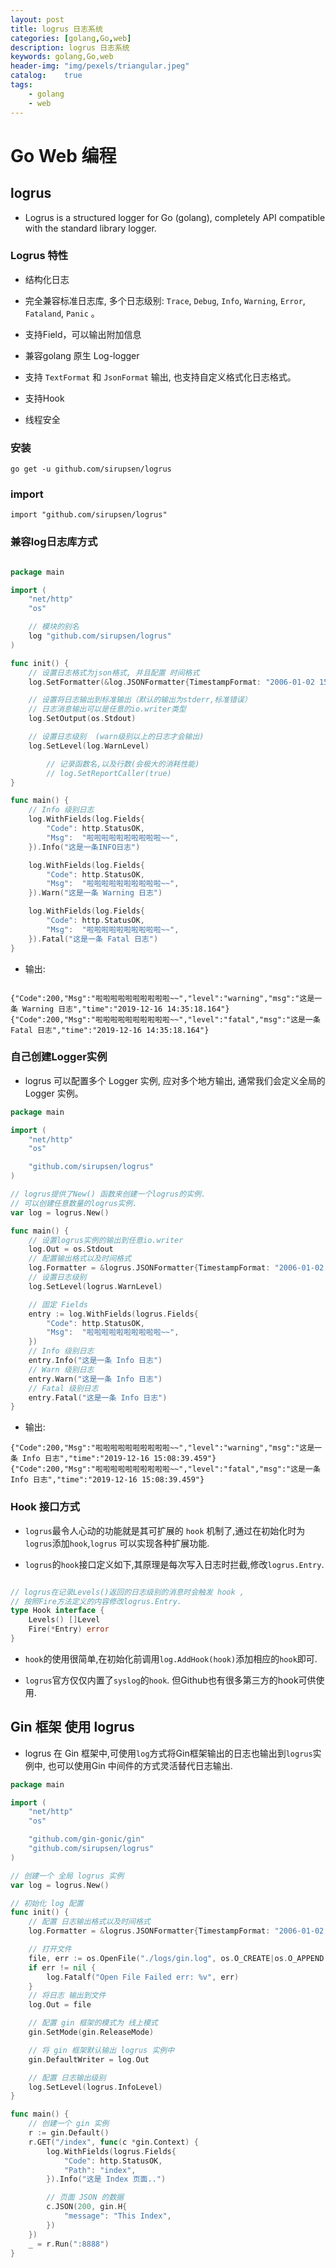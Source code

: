 ```yaml
---
layout: post
title: logrus 日志系统
categories: [golang,Go,web]
description: logrus 日志系统
keywords: golang,Go,web
header-img: "img/pexels/triangular.jpeg"
catalog:    true
tags:
    - golang
    - web
---
```


# Go Web 编程

## logrus

* Logrus is a structured logger for Go (golang), completely API compatible with the standard library logger.

### Logrus 特性

* 结构化日志

* 完全兼容标准日志库, 多个日志级别: `Trace`, `Debug`, `Info`, `Warning`, `Error`, `Fataland`, `Panic` 。

* 支持Field，可以输出附加信息

* 兼容golang 原生 Log-logger

* 支持 `TextFormat` 和 `JsonFormat` 输出, 也支持自定义格式化日志格式。

* 支持Hook

* 线程安全


### 安装

```shell
go get -u github.com/sirupsen/logrus

```


### import

```shell
import "github.com/sirupsen/logrus"

```


### 兼容log日志库方式

```go

package main

import (
	"net/http"
	"os"

	// 模块的别名
	log "github.com/sirupsen/logrus"
)

func init() {
	// 设置日志格式为json格式, 并且配置 时间格式
	log.SetFormatter(&log.JSONFormatter{TimestampFormat: "2006-01-02 15:04:05.000"})

	// 设置将日志输出到标准输出（默认的输出为stderr,标准错误）
	// 日志消息输出可以是任意的io.writer类型
	log.SetOutput(os.Stdout)

	// 设置日志级别  (warn级别以上的日志才会输出)
	log.SetLevel(log.WarnLevel)

        // 记录函数名,以及行数(会极大的消耗性能)
        // log.SetReportCaller(true)
}

func main() {
	// Info 级别日志
	log.WithFields(log.Fields{
		"Code": http.StatusOK,
		"Msg":  "啦啦啦啦啦啦啦啦啦啦~~",
	}).Info("这是一条INFO日志")

	log.WithFields(log.Fields{
		"Code": http.StatusOK,
		"Msg":  "啦啦啦啦啦啦啦啦啦啦~~",
	}).Warn("这是一条 Warning 日志")

	log.WithFields(log.Fields{
		"Code": http.StatusOK,
		"Msg":  "啦啦啦啦啦啦啦啦啦啦~~",
	}).Fatal("这是一条 Fatal 日志")
}

```

* 输出:

```shell

{"Code":200,"Msg":"啦啦啦啦啦啦啦啦啦啦~~","level":"warning","msg":"这是一条 Warning 日志","time":"2019-12-16 14:35:18.164"}
{"Code":200,"Msg":"啦啦啦啦啦啦啦啦啦啦~~","level":"fatal","msg":"这是一条 Fatal 日志","time":"2019-12-16 14:35:18.164"}

```


### 自己创建Logger实例

* logrus 可以配置多个 Logger 实例, 应对多个地方输出, 通常我们会定义全局的 Logger 实例。

 
```go
package main

import (
	"net/http"
	"os"

	"github.com/sirupsen/logrus"
)

// logrus提供了New() 函数来创建一个logrus的实例.
// 可以创建任意数量的logrus实例.
var log = logrus.New()

func main() {
	// 设置logrus实例的输出到任意io.writer
	log.Out = os.Stdout
	// 配置输出格式以及时间格式
	log.Formatter = &logrus.JSONFormatter{TimestampFormat: "2006-01-02 15:04:05.000"}
	// 设置日志级别
	log.SetLevel(logrus.WarnLevel)

	// 固定 Fields
	entry := log.WithFields(logrus.Fields{
		"Code": http.StatusOK,
		"Msg":  "啦啦啦啦啦啦啦啦啦啦~~",
	})
	// Info 级别日志
	entry.Info("这是一条 Info 日志")
	// Warn 级别日志
	entry.Warn("这是一条 Info 日志")
	// Fatal 级别日志
	entry.Fatal("这是一条 Info 日志")
}
```

* 输出:

```shell
{"Code":200,"Msg":"啦啦啦啦啦啦啦啦啦啦~~","level":"warning","msg":"这是一条 Info 日志","time":"2019-12-16 15:08:39.459"}
{"Code":200,"Msg":"啦啦啦啦啦啦啦啦啦啦~~","level":"fatal","msg":"这是一条 Info 日志","time":"2019-12-16 15:08:39.459"}

```


### Hook 接口方式

* `logrus`最令人心动的功能就是其可扩展的 `hook` 机制了,通过在初始化时为`logrus`添加`hook`,`logrus` 可以实现各种扩展功能.

* `logrus`的`hook`接口定义如下,其原理是每次写入日志时拦截,修改`logrus.Entry`.

```go

// logrus在记录Levels()返回的日志级别的消息时会触发 hook ,
// 按照Fire方法定义的内容修改logrus.Entry.
type Hook interface {
    Levels() []Level
    Fire(*Entry) error
}

```

* `hook`的使用很简单,在初始化前调用`log.AddHook(hook)`添加相应的`hook`即可.

* `logrus`官方仅仅内置了`syslog`的`hook`. 但Github也有很多第三方的hook可供使用.



## Gin 框架 使用 logrus

* logrus 在 Gin 框架中,可使用`log`方式将Gin框架输出的日志也输出到`logrus`实例中, 也可以使用Gin 中间件的方式灵活替代日志输出.

```go
package main

import (
	"net/http"
	"os"

	"github.com/gin-gonic/gin"
	"github.com/sirupsen/logrus"
)

// 创建一个 全局 logrus 实例
var log = logrus.New()

// 初始化 log 配置
func init() {
	// 配置 日志输出格式以及时间格式
	log.Formatter = &logrus.JSONFormatter{TimestampFormat: "2006-01-02 15:04:05.000"}

	// 打开文件
	file, err := os.OpenFile("./logs/gin.log", os.O_CREATE|os.O_APPEND|os.O_WRONLY, 0644)
	if err != nil {
		log.Fatalf("Open File Failed err: %v", err)
	}
	// 将日志 输出到文件
	log.Out = file

	// 配置 gin 框架的模式为 线上模式
	gin.SetMode(gin.ReleaseMode)

	// 将 gin 框架默认输出 logrus 实例中
	gin.DefaultWriter = log.Out

	// 配置 日志输出级别
	log.SetLevel(logrus.InfoLevel)
}

func main() {
	// 创建一个 gin 实例
	r := gin.Default()
	r.GET("/index", func(c *gin.Context) {
		log.WithFields(logrus.Fields{
			"Code": http.StatusOK,
			"Path": "index",
		}).Info("这是 Index 页面..")

		// 页面 JSON 的数据
		c.JSON(200, gin.H{
			"message": "This Index",
		})
	})
	_ = r.Run(":8888")
}

```



